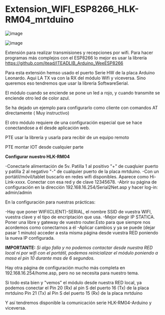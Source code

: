 # Extension_WIFI_ESP8266_HLK-RM04_mrtduino

![image](https://user-images.githubusercontent.com/28557392/28160730-614a99bc-67c1-11e7-960e-74ea3a1622fa.png)

![image](https://user-images.githubusercontent.com/28557392/28161038-49bfa17e-67c2-11e7-8671-c674822bc3a9.png)

Extensión para realizar transmisiones y recepciones por wifi. Para hacer programas más complejos con el ESP8266 lo mejor es usar la 
librería https://github.com/itead/ITEADLIB_Arduino_WeeESP8266

Para esta extensión hemso usado el puerto Serie HW de la placa Arduino Leonardo. Aqui LA TX va con la RX del módulo Wifi y viceversa. 
Sino queremos eso tendremos que usar la librería SoftwareSerial.

El módulo cuando se enciende se pone un led a rojo, y cuando transmite se enciende otro led de color azul.

Se ha dejado un ejemplo para configurarlo como cliente con comandos AT directamente ( Muy instructivo)

El otro módulo requiere de una configuración especial que se hace conectandose a él desde aplicación web.

PTE usar la librería y usarla para recibir de un equipo remoto

PTE montar IOT desde cualquier parte

**Configurar nuestro HLK-RM04** 

-Conectarle alimentación de 5v. Patilla 1 al positivo "+" de cuaqluier puerto y patilla 2 al negativo "-" de cualquier puerto de la placa mrtduino. 
-Con un portátil/móvil/tablet buscarlo en redes wifi disponibles. Aparece como Hi-Link-xxxx. Conectar con esa red y de clave 12345678.
-Abrir su página de configuración en la dirección 192.168.16.254/Serial2Net.asp  y hacer log-in: admin/admin

En la configuración para nuestras prácticas:

-Hay que poner WIFI(CLIENT)-SERIAL, el nombre SSID de vuestra WIFI, vuestra clave y el tipo de encriptación que usa.
-Mejor elegir IP STATICA. Poner una libre y gateway de vuestro router.Esto para que siempre nos acordemos como conectarnos a él
-Aplicar cambios y ya se puede (dejar pasar 1 minuto) acceder a esta misma página desde vuestra RED poniendo la nueva IP configurada.

**IMPORTANTE:** _Si algo falla y no podemos contactar desde nuestra RED local ni por wifi con el portátil, podemos reinicializar el módulo poniendo a masa el pin 10 durante mas de 6 segundos._

Hay otra página de configuración mucho más completa en 192.168.16.254/home.asp, pero no se necesita para nuestro tema.

Si todo esta bien y "vemos" el módulo desde nuestra RED local, ya podemos conectar el 
Pin 20 (Rx) al pin S del puerto 16 (Tx) de la placa mrtduino
Pin 21 (Tx) al Pin S del puerto 15 (Rx) de la placa mrtduino

Y así tendremos disponible la comunicación serie HLK-RM04-Arduino y viceversa.










